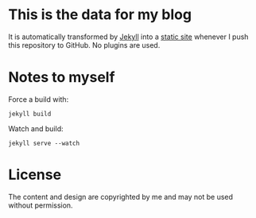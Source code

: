 # This is the data for my blog

It is automatically transformed by [Jekyll](http://github.com/mojombo/jekyll) into a [static site](http://pketh.github.io) whenever I push this repository to GitHub. No plugins are used.

# Notes to myself

Force a build with:

	jekyll build

Watch and build:

	jekyll serve --watch

# License

The content and design are copyrighted by me and may not be used without permission.